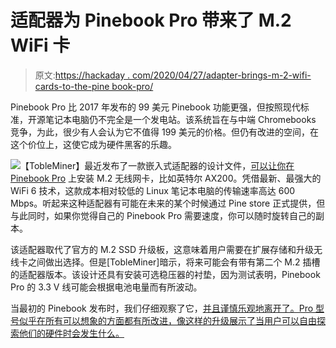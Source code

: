 # 适配器为 Pinebook Pro 带来了 M.2 WiFi 卡

> 原文:[https://hackaday . com/2020/04/27/adapter-brings-m-2-wifi-cards-to-the-pine book-pro/](https://hackaday.com/2020/04/27/adapter-brings-m-2-wifi-cards-to-the-pinebook-pro/)

Pinebook Pro 比 2017 年发布的 99 美元 Pinebook 功能更强，但按照现代标准，开源笔记本电脑仍不完全是一个发电站。该系统旨在与中端 Chromebooks 竞争，为此，很少有人会认为它不值得 199 美元的价格。但仍有改进的空间，在这个价位上，这使它成为硬件黑客的乐趣。

[![](../Images/2edcdaf0ee7c4e76576455c7776c4708.png)](https://hackaday.com/wp-content/uploads/2020/04/pinem2_detail.jpg)【TobleMiner】最近发布了一款嵌入式适配器的设计文件，[可以让你在 Pinebook Pro](https://github.com/TobleMiner/PBP-NGFF-A-E-adapter) 上安装 M.2 无线网卡，比如英特尔 AX200。凭借最新、最强大的 WiFi 6 技术，这款成本相对较低的 Linux 笔记本电脑的传输速率高达 600 Mbps。听起来这种适配器有可能在未来的某个时候通过 Pine store 正式提供，但与此同时，如果你觉得自己的 Pinebook Pro 需要速度，你可以随时旋转自己的副本。

该适配器取代了官方的 M.2 SSD 升级板，这意味着用户需要在扩展存储和升级无线卡之间做出选择。但是[TobleMiner]暗示，将来可能会有带有第二个 M.2 插槽的适配器版本。该设计还具有安装可选稳压器的衬垫，因为测试表明，Pinebook Pro 的 3.3 V 线可能会根据电池电量而有所波动。

当最初的 Pinebook 发布时，我们仔细观察了它，[并且谨慎乐观地离开了。Pro 型号似乎在所有可以想象的方面都有所改进，像这样的升级展示了当用户可以自由探索他们的硬件时会发生什么。](https://hackaday.com/2017/04/28/hands-on-with-the-pinebook/)